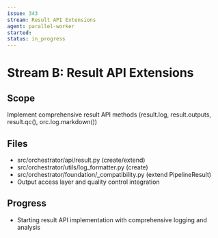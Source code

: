```yaml
---
issue: 343
stream: Result API Extensions
agent: parallel-worker
started: 
status: in_progress
---
```


# Stream B: Result API Extensions

## Scope
Implement comprehensive result API methods (result.log, result.outputs, result.qc(), orc.log.markdown())

## Files
- src/orchestrator/api/result.py (create/extend)
- src/orchestrator/utils/log_formatter.py (create)
- src/orchestrator/foundation/_compatibility.py (extend PipelineResult)
- Output access layer and quality control integration

## Progress
- Starting result API implementation with comprehensive logging and analysis
